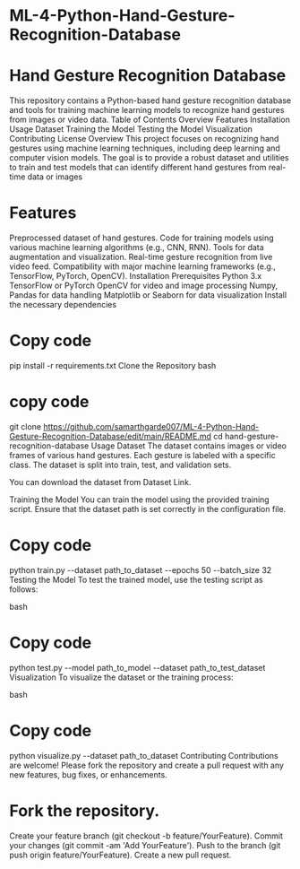 # ML-4-Python-Hand-Gesture-Recognition-Database
# Hand Gesture Recognition Database
This repository contains a Python-based hand gesture recognition database and tools for training machine learning models to recognize hand gestures from images or video data.
Table of Contents Overview Features Installation Usage Dataset Training the Model Testing the Model Visualization Contributing License Overview This project focuses on recognizing hand gestures using machine learning techniques, including deep learning and computer vision models. The goal is to provide a robust dataset and utilities to train and test models that can identify different hand gestures from real-time data or images
# Features
Preprocessed dataset of hand gestures. Code for training models using various machine learning algorithms (e.g., CNN, RNN). Tools for data augmentation and visualization. Real-time gesture recognition from live video feed. Compatibility with major machine learning frameworks (e.g., TensorFlow, PyTorch, OpenCV). Installation Prerequisites Python 3.x TensorFlow or PyTorch OpenCV for video and image processing Numpy, Pandas for data handling Matplotlib or Seaborn for data visualization Install the necessary dependencies
# Copy code
pip install -r requirements.txt Clone the Repository bash
# copy code
git clone https://github.com/samarthgarde007/ML-4-Python-Hand-Gesture-Recognition-Database/edit/main/README.md cd hand-gesture-recognition-database Usage Dataset The dataset contains images or video frames of various hand gestures. Each gesture is labeled with a specific class. The dataset is split into train, test, and validation sets.

You can download the dataset from Dataset Link.

Training the Model You can train the model using the provided training script. Ensure that the dataset path is set correctly in the configuration file.

# Copy code
python train.py --dataset path_to_dataset --epochs 50 --batch_size 32 Testing the Model To test the trained model, use the testing script as follows:

bash

# Copy code
python test.py --model path_to_model --dataset path_to_test_dataset Visualization To visualize the dataset or the training process:

bash

# Copy code
python visualize.py --dataset path_to_dataset Contributing Contributions are welcome! Please fork the repository and create a pull request with any new features, bug fixes, or enhancements.

# Fork the repository.
Create your feature branch (git checkout -b feature/YourFeature). Commit your changes (git commit -am 'Add YourFeature'). Push to the branch (git push origin feature/YourFeature). Create a new pull request.
